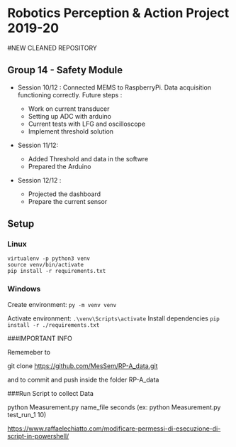 # Robotics Perception & Action Project 2019-20

#NEW CLEANED REPOSITORY

## Group 14 - Safety Module

* Session 10/12 : Connected MEMS to RaspberryPi. Data acquisition functioning correctly.
	Future steps :
	* Work on current transducer
	* Setting up ADC with arduino
	* Current tests with LFG and oscilloscope
	* Implement threshold solution

* Session 11/12:
	* Added Threshold and data in the softwre
	* Prepared the Arduino

* Session 12/12 :  
	* Projected the dashboard
	* Prepare the current sensor


## Setup


### Linux

```
virtualenv -p python3 venv
source venv/bin/activate
pip install -r requirements.txt
```

### Windows

Create environment:
`py -m venv venv`

Activate environment:
`.\venv\Scripts\activate`
Install dependencies
`pip install -r ./requirements.txt`

###IMPORTANT INFO

Rememeber to

git clone https://github.com/MesSem/RP-A_data.git

and to commit and push inside the folder RP-A_data

###Run Script to collect Data

python Measurement.py name_file seconds (ex: python Measurement.py test_run_1 10)


https://www.raffaelechiatto.com/modificare-permessi-di-esecuzione-di-script-in-powershell/
